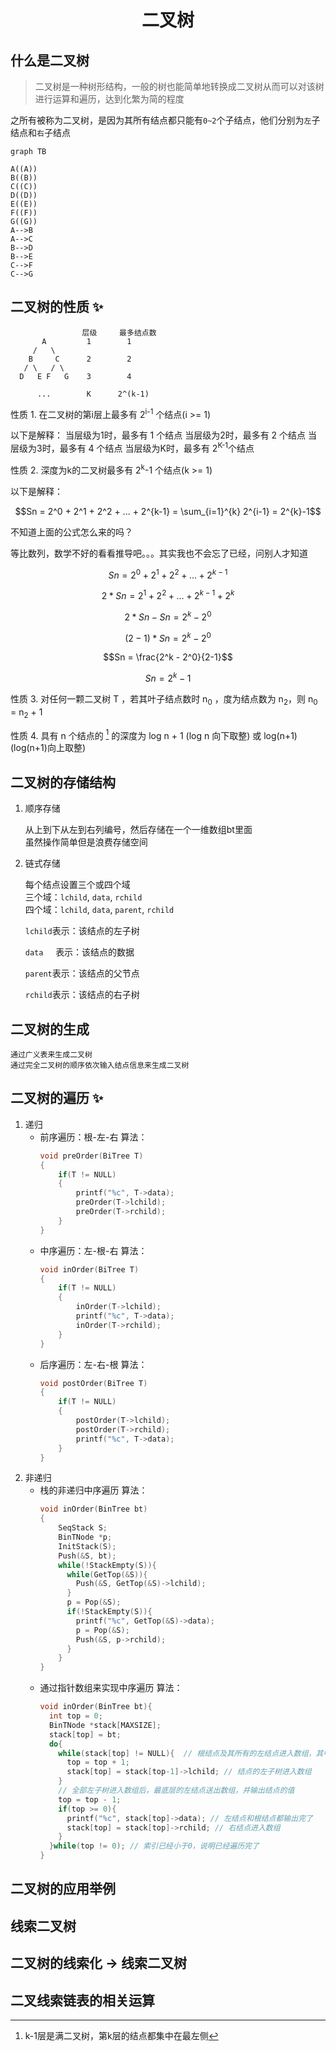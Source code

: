 <h1 align="center">二叉树</h1>

## 什么是二叉树
> 二叉树是一种树形结构，一般的树也能简单地转换成二叉树从而可以对该树进行运算和遍历，达到化繁为简的程度

之所有被称为二叉树，是因为其所有结点都只能有`0~2`个子结点，他们分别为`左`子结点和`右`子结点

```mermaid
graph TB

A((A))
B((B))
C((C))
D((D))
E((E))
F((F))
G((G))
A-->B
A-->C
B-->D
B-->E
C-->F
C-->G
```
## 二叉树的性质 :sparkles:
```
                层级     最多结点数
       A         1        1
     /   \        
    B     C      2        2
   / \   / \  
  D   E F   G    3        4

      ...        K      2^(k-1)
```
性质 1. 在二叉树的第i层上最多有 2<sup>i-1</sup> 个结点(i >= 1)


以下是解释：
当层级为1时，最多有 1 个结点
当层级为2时，最多有 2 个结点
当层级为3时，最多有 4 个结点
当层级为K时，最多有 2<sup>K-1</sup>个结点

性质 2. 深度为k的二叉树最多有 2<sup>k</sup>-1 个结点(k >= 1)

以下是解释：

$$Sn = 2^0 + 2^1 + 2^2 + ... + 2^{k-1} = \sum_{i=1}^{k} 2^{i-1} = 2^{k}-1$$

不知道上面的公式怎么来的吗？

等比数列，数学不好的看看推导吧。。。其实我也不会忘了已经，问别人才知道

$$Sn = 2^0 + 2^1 + 2^2 + ... + 2^{k-1}$$

$$2*Sn = 2^1 + 2^2 + ... + 2^{k-1} + 2^k$$

$$2*Sn - Sn = 2^k - 2^0 $$

$$(2-1)*Sn = 2^k - 2^0$$

$$Sn =  \frac{2^k - 2^0}{2-1}$$

$$Sn = 2^k - 1$$

性质 3. 对任何一颗二叉树 T ，若其叶子结点数时 n<sub>0</sub> ，度为结点数为 n<sub>2</sub>，则  n<sub>0</sub> = n<sub>2</sub> + 1



性质 4. 具有 n 个结点的 [^完全二叉树] 的深度为 log n + 1 (log n 向下取整) 或 log(n+1) (log(n+1)向上取整)

## 二叉树的存储结构

1. 顺序存储
  
    从上到下从左到右列编号，然后存储在一个一维数组bt里面<br/>
    虽然操作简单但是浪费存储空间


2. 链式存储

    每个结点设置三个或四个域<br/>
    三个域：`lchild`, `data`, `rchild`<br/>
    四个域：`lchild`, `data`, `parent`, `rchild`<br/>

    `lchild`表示：该结点的左子树
    
    `data`&nbsp;&nbsp;&nbsp;&nbsp;&nbsp;表示：该结点的数据
    
    `parent`表示：该结点的父节点

    `rchild`表示：该结点的右子树
    
## 二叉树的生成
    通过广义表来生成二叉树
    通过完全二叉树的顺序依次输入结点信息来生成二叉树
## 二叉树的遍历 :sparkles:
1. 递归
    * 前序遍历：根-左-右
      算法：
      ```C++
      void preOrder(BiTree T)
      {
          if(T != NULL)
          {
              printf("%c", T->data);
              preOrder(T->lchild);
              preOrder(T->rchild);
          }
      }
      ```
    * 中序遍历：左-根-右
      算法：
      ```C++
      void inOrder(BiTree T)
      {
          if(T != NULL)
          {
              inOrder(T->lchild);
              printf("%c", T->data);
              inOrder(T->rchild);
          }
      }
      ```
    * 后序遍历：左-右-根
      算法：
      ```C++
      void postOrder(BiTree T)
      {
          if(T != NULL)
          {
              postOrder(T->lchild);
              postOrder(T->rchild);
              printf("%c", T->data);
          }
      }
      ```
2. 非递归
    * 栈的非递归中序遍历
      算法：
      ```C++
      void inOrder(BinTree bt)
      {
          SeqStack S;
          BinTNode *p;
          InitStack(S);
          Push(&S, bt);
          while(!StackEmpty(S)){
            while(GetTop(&S)){
              Push(&S, GetTop(&S)->lchild);
            }
            p = Pop(&S);
            if(!StackEmpty(S)){
              printf("%c", GetTop(&S)->data);
              p = Pop(&S);
              Push(&S, p->rchild);
            }
          }
      }
      ```
    * 通过指针数组来实现中序遍历
      算法：
      ```C++
      void inOrder(BinTree bt){
        int top = 0;
        BinTNode *stack[MAXSIZE];
        stack[top] = bt;
        do{
          while(stack[top] != NULL){  // 根结点及其所有的左结点进入数组，其中根结点排在数组的第一个位置
            top = top + 1;
            stack[top] = stack[top-1]->lchild; // 结点的左子树进入数组
          }
          // 全部左子树进入数组后，最底层的左结点送出数组，并输出结点的值
          top = top - 1;
          if(top >= 0){
            printf("%c", stack[top]->data); // 左结点和根结点都输出完了
            stack[top] = stack[top]->rchild; // 右结点进入数组 
          }
        }while(top != 0); // 索引已经小于0，说明已经遍历完了
      }
      ```
## 二叉树的应用举例
## 线索二叉树
## 二叉树的线索化 -> 线索二叉树
## 二叉线索链表的相关运算

[^完全二叉树]: k-1层是满二叉树，第k层的结点都集中在最左侧
